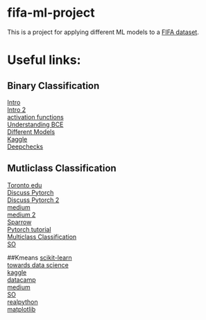 # fifa-ml-project
This is a project for applying different ML models to a [FIFA dataset](https://www.kaggle.com/stefanoleone992/fifa-22-players-lineup-visualization-and-more).


# Useful links: 

## Binary Classification 

[Intro](https://medium.com/analytics-vidhya/pytorch-for-deep-learning-binary-classification-logistic-regression-382abd97fb43) <br />
[Intro 2](https://towardsdatascience.com/pytorch-tabular-binary-classification-a0368da5bb89) <br />
[activation functions](https://machinelearningknowledge.ai/pytorch-activation-functions-relu-leaky-relu-sigmoid-tanh-and-softmax)  <br />
[Understanding BCE](https://towardsdatascience.com/understanding-binary-cross-entropy-log-loss-a-visual-explanation-a3ac6025181a) <br />
[Different Models](https://www.pycaret.org/tutorials/html/CLF101.html) <br />
[Kaggle](https://www.kaggle.com/code/ryanholbrook/binary-classification/tutorial) <br />
[Deepchecks](https://deepchecks.com/glossary/binary-classification/) <br />

## Mutliclass Classification 

[Toronto edu](https://www.cs.toronto.edu/~lczhang/321/tut/tut04.pdf) <br />
[Discuss Pytorch](https://discuss.pytorch.org/t/using-bcewithlogisloss-for-multi-label-classification/67011/4) <br />
[Discuss Pytorch 2](https://discuss.pytorch.org/t/nn-bcewithlogitsloss-cant-accept-one-hot-target/59980) <br />
[medium](https://medium.com/bitgrit-data-science-publication/building-an-image-classification-model-with-pytorch-from-scratch-f10452073212) <br />
[medium 2](https://medium.com/swlh/cross-entropy-loss-in-pytorch-c010faf97bab) <br />
[Sparrow](https://sparrow.dev/cross-entropy-loss-in-pytorch/) <br />
[Pytorch tutorial](https://pytorch.org/tutorials/beginner/blitz/cifar10_tutorial.html) <br />
[Multiclass  Classification](https://towardsdatascience.com/pytorch-tabular-multiclass-classification-9f8211a123ab) <br />
[SO](https://stackoverflow.com/questions/50981714/multi-label-multi-class-image-classifier-convnet-with-pytorch) <br />


##Kmeans 
[scikit-learn](https://scikit-learn.org/stable/modules/generated/sklearn.cluster.KMeans.html) <br />
[towards data science](https://towardsdatascience.com/machine-learning-algorithms-part-9-k-means-example-in-python-f2ad05ed5203) <br />
[kaggle](https://www.kaggle.com/code/prashant111/k-means-clustering-with-python/notebook) <br />
[datacamp](https://www.datacamp.com/community/tutorials/k-means-clustering-python) <br />
[medium](https://medium.com/data-folks-indonesia/step-by-step-to-understanding-k-means-clustering-and-implementation-with-sklearn-b55803f519d6) <br />
[SO](https://stackoverflow.com/questions/61192374/interpreting-k-means-cluster-centers-output) <br />
[realpython](https://realpython.com/python-matplotlib-guide/) <br />
[matplotlib](https://matplotlib.org/stable/tutorials/introductory/pyplot.html) <br />
